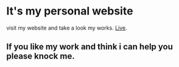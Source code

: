 # It's my personal website 

visit my website and take a look my works. [Live](https://mdabusufian.netlify.app).

## If you like my work and think i can help you please knock me. 
